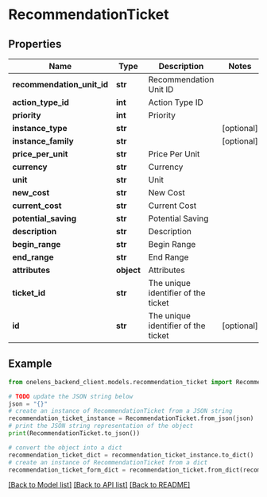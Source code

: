 # RecommendationTicket


## Properties

Name | Type | Description | Notes
------------ | ------------- | ------------- | -------------
**recommendation_unit_id** | **str** | Recommendation Unit ID | 
**action_type_id** | **int** | Action Type ID | 
**priority** | **int** | Priority | 
**instance_type** | **str** |  | [optional] 
**instance_family** | **str** |  | [optional] 
**price_per_unit** | **str** | Price Per Unit | 
**currency** | **str** | Currency | 
**unit** | **str** | Unit | 
**new_cost** | **str** | New Cost | 
**current_cost** | **str** | Current Cost | 
**potential_saving** | **str** | Potential Saving | 
**description** | **str** | Description | 
**begin_range** | **str** | Begin Range | 
**end_range** | **str** | End Range | 
**attributes** | **object** | Attributes | 
**ticket_id** | **str** | The unique identifier of the ticket | 
**id** | **str** | The unique identifier of the ticket | [optional] 

## Example

```python
from onelens_backend_client.models.recommendation_ticket import RecommendationTicket

# TODO update the JSON string below
json = "{}"
# create an instance of RecommendationTicket from a JSON string
recommendation_ticket_instance = RecommendationTicket.from_json(json)
# print the JSON string representation of the object
print(RecommendationTicket.to_json())

# convert the object into a dict
recommendation_ticket_dict = recommendation_ticket_instance.to_dict()
# create an instance of RecommendationTicket from a dict
recommendation_ticket_form_dict = recommendation_ticket.from_dict(recommendation_ticket_dict)
```
[[Back to Model list]](../README.md#documentation-for-models) [[Back to API list]](../README.md#documentation-for-api-endpoints) [[Back to README]](../README.md)



